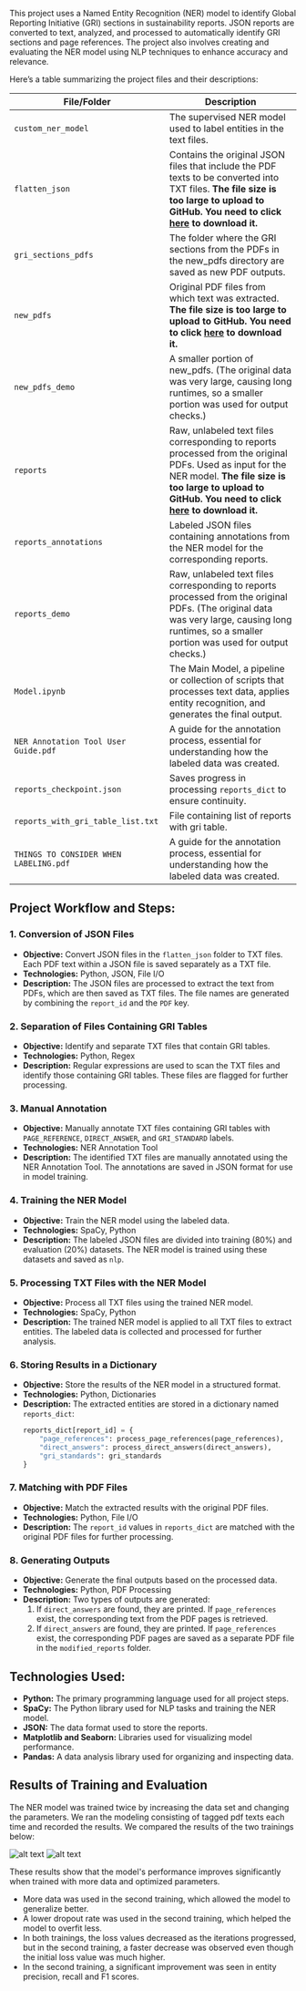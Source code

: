 This project uses a Named Entity Recognition (NER) model to identify Global Reporting Initiative (GRI) sections in sustainability reports. JSON reports are converted to text, analyzed, and processed to automatically identify GRI sections and page references. The project also involves creating and evaluating the NER model using NLP techniques to enhance accuracy and relevance.

Here’s a table summarizing the project files and their descriptions:

| **File/Folder**       | **Description**                                                                                                                                                                                  |
| --------------------- | ------------------------------------------------------------------------------------------------------------------------------------------------------------------------------------------------ |
| `custom_ner_model`    | The supervised NER model used to label entities in the text files.                                                                                                                               |
| `flatten_json`        | Contains the original JSON files that include the PDF texts to be converted into TXT files. **The file size is too large to upload to GitHub. You need to click [here](https://drive.google.com/file/d/1tgh6-CVhj5S5tRH-vmYX_b9kbWoEp907/view?usp=sharing) to download it.**                                                                                                     |
| `gri_sections_pdfs`   | The folder where the GRI sections from the PDFs in the new_pdfs directory are saved as new PDF outputs.                                                                                                                                                                                                  |
| `new_pdfs`            | Original PDF files from which text was extracted. **The file size is too large to upload to GitHub. You need to click [here](https://drive.google.com/file/d/1dSTeHxyCcCgbMX_KIvK7rGNJRgd6kKcI/view?usp=sharing) to download it.**                                                                                                                                                |
| `new_pdfs_demo`       | A smaller portion of new_pdfs. (The original data was very large, causing long runtimes, so a smaller portion was used for output checks.)                                                       |
| `reports`             | Raw, unlabeled text files corresponding to reports processed from the original PDFs. Used as input for the NER model. **The file size is too large to upload to GitHub. You need to click [here](#) to download it.**                                                                             |
| `reports_annotations` | Labeled JSON files containing annotations from the NER model for the corresponding reports.                                                                                                      |
| `reports_demo`        | Raw, unlabeled text files corresponding to reports processed from the original PDFs. (The original data was very large, causing long runtimes, so a smaller portion was used for output checks.) |
| `Model.ipynb` | The Main Model, a pipeline or collection of scripts that processes text data, applies entity recognition, and generates the final output. |
| `NER Annotation Tool User Guide.pdf` | A guide for the annotation process, essential for understanding how the labeled data was created. |
| `reports_checkpoint.json` | Saves progress in processing `reports_dict` to ensure continuity. |
| `reports_with_gri_table_list.txt` | File containing list of reports with gri table. |
| `THINGS TO CONSIDER WHEN LABELING.pdf` | A guide for the annotation process, essential for understanding how the labeled data was created. |

## Project Workflow and Steps:

### 1. Conversion of JSON Files

- **Objective:** Convert JSON files in the `flatten_json` folder to TXT files. Each PDF text within a JSON file is saved separately as a TXT file.
- **Technologies:** Python, JSON, File I/O
- **Description:** The JSON files are processed to extract the text from PDFs, which are then saved as TXT files. The file names are generated by combining the `report_id` and the `PDF` key.

### 2. Separation of Files Containing GRI Tables

- **Objective:** Identify and separate TXT files that contain GRI tables.
- **Technologies:** Python, Regex
- **Description:** Regular expressions are used to scan the TXT files and identify those containing GRI tables. These files are flagged for further processing.

### 3. Manual Annotation

- **Objective:** Manually annotate TXT files containing GRI tables with `PAGE_REFERENCE`, `DIRECT_ANSWER`, and `GRI_STANDARD` labels.
- **Technologies:** NER Annotation Tool
- **Description:** The identified TXT files are manually annotated using the NER Annotation Tool. The annotations are saved in JSON format for use in model training.

### 4. Training the NER Model

- **Objective:** Train the NER model using the labeled data.
- **Technologies:** SpaCy, Python
- **Description:** The labeled JSON files are divided into training (80%) and evaluation (20%) datasets. The NER model is trained using these datasets and saved as `nlp`.

### 5. Processing TXT Files with the NER Model

- **Objective:** Process all TXT files using the trained NER model.
- **Technologies:** SpaCy, Python
- **Description:** The trained NER model is applied to all TXT files to extract entities. The labeled data is collected and processed for further analysis.

### 6. Storing Results in a Dictionary

- **Objective:** Store the results of the NER model in a structured format.
- **Technologies:** Python, Dictionaries
- **Description:** The extracted entities are stored in a dictionary named `reports_dict`:
  ```python
  reports_dict[report_id] = {
      "page_references": process_page_references(page_references),
      "direct_answers": process_direct_answers(direct_answers),
      "gri_standards": gri_standards
  }
  ```

### 7. Matching with PDF Files

- **Objective:** Match the extracted results with the original PDF files.
- **Technologies:** Python, File I/O
- **Description:** The `report_id` values in `reports_dict` are matched with the original PDF files for further processing.

### 8. Generating Outputs

- **Objective:** Generate the final outputs based on the processed data.
- **Technologies:** Python, PDF Processing
- **Description:** Two types of outputs are generated:
  1. If `direct_answers` are found, they are printed. If `page_references` exist, the corresponding text from the PDF pages is retrieved.
  2. If `direct_answers` are found, they are printed. If `page_references` exist, the corresponding PDF pages are saved as a separate PDF file in the `modified_reports` folder.

## Technologies Used:

- **Python:** The primary programming language used for all project steps.
- **SpaCy:** The Python library used for NLP tasks and training the NER model.
- **JSON:** The data format used to store the reports.
- **Matplotlib and Seaborn:** Libraries used for visualizing model performance.
- **Pandas:** A data analysis library used for organizing and inspecting data.

## Results of Training and Evaluation

The NER model was trained twice by increasing the data set and changing the parameters. We ran
the modeling consisting of tagged pdf texts each time and recorded the results. We compared the
results of the two trainings below:

![alt text](image.png)
![alt text](image-1.png)

These results show that the model's performance improves significantly when trained with
more data and optimized parameters.

- More data was used in the second training, which allowed the model to generalize better.
- A lower dropout rate was used in the second training, which helped the model to overfit less.
- In both trainings, the loss values decreased as the iterations progressed, but in the second training,
  a faster decrease was observed even though the initial loss value was much higher.
- In the second training, a significant improvement was seen in entity precision, recall and F1 scores.

